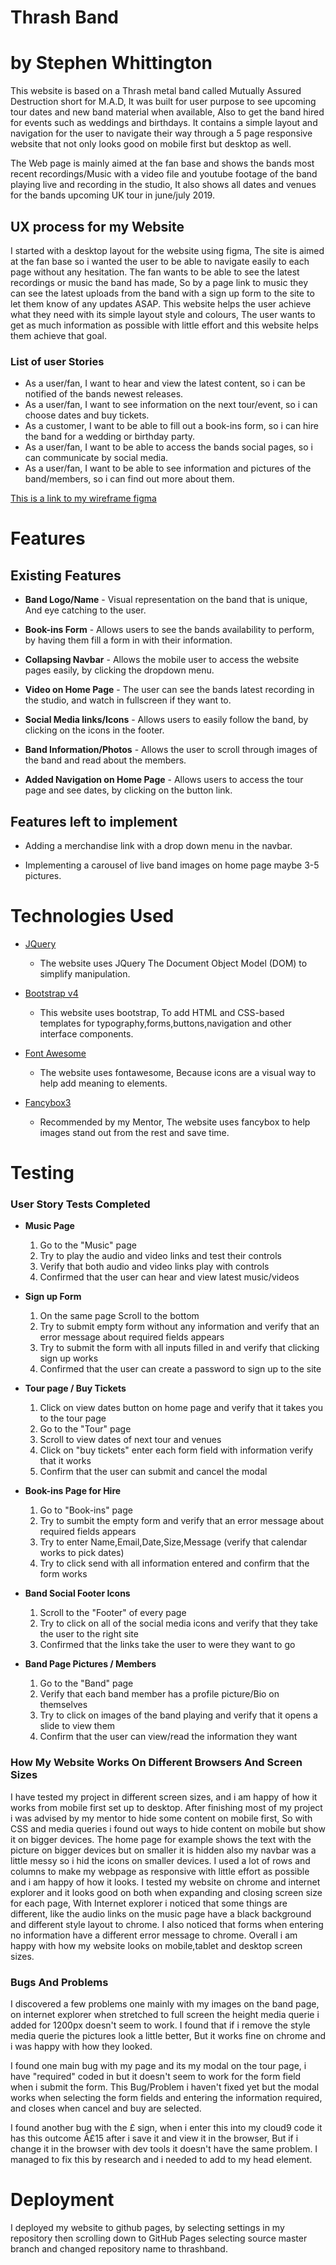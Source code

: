 # Thrash Band

# by Stephen Whittington

This website is based on a Thrash metal band called Mutually Assured Destruction short for M.A.D, It was built for user purpose to see upcoming
tour dates and new band material when available, Also to get the band hired for events such as weddings and birthdays. It contains a simple layout and navigation
for the user to navigate their way through a 5 page responsive website that not only looks good on mobile first but desktop as well.

The Web page is mainly aimed at the fan base and shows the bands most recent recordings/Music with a video file and youtube footage of the band playing live and
recording in the studio, It also shows all dates and venues for the bands upcoming UK tour in june/july 2019. 

## UX process for my Website

I started with a desktop layout for the website using figma, The site is aimed at the fan base so i wanted the user to be able to navigate easily
to each page without any hesitation. The fan wants to be able to see the latest recordings or music the band has made, So by a page link to music they can see
the latest uploads from the band with a sign up form to the site to let them know of any updates ASAP. This website helps the user achieve what they need
with its simple layout style and colours, The user wants to get as much information as possible with little effort and this website helps them achieve that goal.

### List of user Stories

* As a user/fan, I want to hear and view the latest content, so i can be notified of the bands newest releases.
* As a user/fan, I want to see information on the next tour/event, so i can choose dates and buy tickets.
* As a customer, I want to be able to fill out a book-ins form, so i can hire the band for a wedding or birthday party.
* As a user/fan, I want to be able to access the bands social pages, so i can communicate by social media.
* As a user/fan, I want to be able to see information and pictures of the band/members, so i can find out more about them.

[This is a link to my wireframe figma](https://github.com/StephenWhittington/thrashband/blob/master/assets/images/Stephen%20Wireframe.pdf)


# Features

## Existing Features

* **Band Logo/Name** - Visual representation on the band that is unique, And eye catching to the user.

* **Book-ins Form** - Allows users to see the bands availability to perform, by having them fill a form in with their information.

* **Collapsing Navbar** - Allows the mobile user to access the website pages easily, by clicking the dropdown menu.

* **Video on Home Page** - The user can see the bands latest recording in the studio, and watch in fullscreen if they want to.

* **Social Media links/Icons** - Allows users to easily follow the band, by clicking on the icons in the footer.

* **Band Information/Photos** - Allows the user to scroll through images of the band and read about the members.

* **Added Navigation on Home Page** - Allows users to access the tour page and see dates, by clicking on the button link.

## Features left to implement

* Adding a merchandise link with a drop down menu in the navbar.

* Implementing a carousel of live band images on home page maybe 3-5 pictures.


# Technologies Used

* [JQuery](https://jquery.com/)
   
     * The website uses JQuery The Document Object Model (DOM) to simplify manipulation.
     
* [Bootstrap v4](https://getbootstrap.com/)
     
     * This website uses bootstrap, To add HTML and CSS-based templates for typography,forms,buttons,navigation
       and other interface components.

* [Font Awesome](https://fontawesome.com/)
     
     * The website uses fontawesome, Because icons are a visual way to help add meaning to elements.
     
* [Fancybox3](https://fancyapps.com/fancybox/3/)
    
     * Recommended by my Mentor, The website uses fancybox to help images stand out from the rest and save time.

# Testing

### User Story Tests Completed
 
* **Music Page**

  1. Go to the "Music" page
  2. Try to play the audio and video links and test their controls
  3. Verify that both audio and video links play with controls
  4. Confirmed that the user can hear and view latest music/videos

* **Sign up Form**
  
  1. On the same page Scroll to the bottom
  2. Try to submit empty form without any information and verify that an error message about required fields appears
  3. Try to submit the form with all inputs filled in and verify that clicking sign up works
  4. Confirmed that the user can create a password to sign up to the site
    
* **Tour page / Buy Tickets**
  
  1. Click on view dates button on home page and verify that it takes you to the tour page
  2. Go to the "Tour" page
  3. Scroll to view dates of next tour and venues
  4. Click on "buy tickets" enter each form field with information verify that it works
  5. Confirm that the user can submit and cancel the modal

* **Book-ins Page for Hire**
  
  1. Go to "Book-ins" page
  2. Try to sumbit the empty form and verify that an error message about required fields appears
  3. Try to enter Name,Email,Date,Size,Message (verify that calendar works to pick dates)
  4. Try to click send with all information entered and confirm that the form works

* **Band Social Footer Icons**
   
  1. Scroll to the "Footer" of every page
  2. Try to click on all of the social media icons and verify that they take the user to the right site
  3. Confirmed that the links take the user to were they want to go

* **Band Page Pictures / Members**
  
  1. Go to the "Band" page
  2. Verify that each band member has a profile picture/Bio on themselves
  3. Try to click on images of the band playing and verify that it opens a slide to view them
  4. Confirm that the user can view/read the information they want

### How My Website Works On Different Browsers And Screen Sizes

I have tested my project in different screen sizes, and i am happy of how it works from mobile first set up to desktop.
After finishing most of my project i was advised by my mentor to hide some content on mobile first, So with CSS and media
queries i found out ways to hide content on mobile but show it on bigger devices. The home page for example shows the text
with the picture on bigger devices but on smaller it is hidden also my navbar was a little messy so i hid the icons on smaller devices.
I used a lot of rows and columns to make my webpage as responsive with little effort as possible and i am happy of how it looks.
I tested my website on chrome and internet explorer and it looks good on both when expanding and closing screen size for each page,
With Internet explorer i noticed that some things are different, like the audio links on the music page have a black background and
different style layout to chrome. I also noticed that forms when entering no information have a different error message to chrome. 
Overall i am happy with how my website looks on mobile,tablet and desktop screen sizes.

### Bugs And Problems

I discovered a few problems one mainly with my images on the band page, on internet explorer when stretched to full screen the
height media querie i added for 1200px doesn't seem to work. I found that if i remove the style media querie the pictures look
a little better, But it works fine on chrome and i was happy with how they looked.

I found one main bug with my page and its my modal on the tour page, i have "required" coded in but it doesn't seem to work
for the form field when i submit the form. This Bug/Problem i haven't fixed yet but the modal works when selecting the form fields
and entering the information required, and closes when cancel and buy are selected.

I found another bug with the £ sign, when i enter this into my cloud9 code it has this outcome Â£15 after i save it and view it in the
browser, But if i change it in the browser with dev tools it doesn't have the same problem. I managed to fix this by research and i needed
to add <meta charset="UTF-8"> to my head element.

# Deployment 

I deployed my website to github pages, by selecting settings in my repository then scrolling down to GitHub Pages
selecting source master branch and changed repository name to thrashband.

